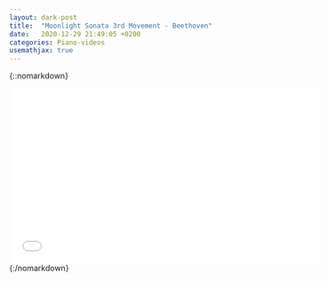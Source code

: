 ```yaml
---
layout: dark-post
title:  "Moonlight Sonata 3rd Movement - Beethoven"
date:   2020-12-29 21:49:05 +0200
categories: Piano-videos
usemathjax: true
---
```


{::nomarkdown}
<iframe width="560" height="315" src="//www.youtube.com/watch?v=hNtwXERey0c" frameborder="0" allowfullscreen></iframe>
{:/nomarkdown}
